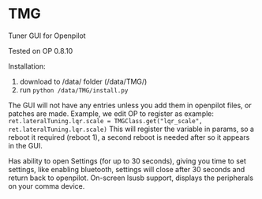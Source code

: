 # TMG
Tuner GUI for Openpilot

Tested on OP 0.8.10

Installation:
1) download to /data/ folder (/data/TMG/)
2) run ```python /data/TMG/install.py```

The GUI will not have any entries unless you add them in openpilot files, or patches are made. Example, we edit OP to register as example:
```ret.lateralTuning.lqr.scale = TMGClass.get("lqr_scale", ret.lateralTuning.lqr.scale)```
This will register the variable in params, so a reboot it required (reboot 1), a second reboot is needed after so it appears in the GUI.

Has ability to open Settings (for up to 30 seconds), giving you time to set settings, like enabling bluetooth, settings will close after 30 seconds and return back to openpilot.
On-screen lsusb support, displays the peripherals on your comma device.
